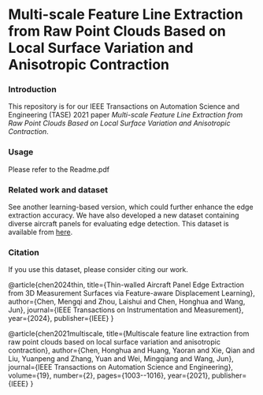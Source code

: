 # Multi-scale Feature Line Extraction from Raw Point Clouds Based on Local Surface Variation and Anisotropic Contraction

### Introduction
This repository is for our IEEE Transactions on Automation Science and Engineering (TASE) 2021 paper _Multi-scale Feature Line Extraction from Raw Point Clouds Based on Local Surface Variation and Anisotropic Contraction_. 

### Usage
Please refer to the Readme.pdf

### Related work and dataset
See another learning-based version, which could further enhance the edge extraction accuracy.
We have also developed a new dataset containing diverse aircraft panels for evaluating edge detection. This dataset is available from [here](https://drive.google.com/drive/folders/17xP0rxk-y29X1497Biwe-JOnbQwe54Do).

### Citation
If you use this dataset, please consider citing our work.

@article{chen2024thin,
  title={Thin-walled Aircraft Panel Edge Extraction from 3D Measurement Surfaces via Feature-aware Displacement Learning},
  author={Chen, Mengqi and Zhou, Laishui and Chen, Honghua and Wang, Jun},
  journal={IEEE Transactions on Instrumentation and Measurement},
  year={2024},
  publisher={IEEE}
}

@article{chen2021multiscale,
  title={Multiscale feature line extraction from raw point clouds based on local surface variation and anisotropic contraction},
  author={Chen, Honghua and Huang, Yaoran and Xie, Qian and Liu, Yuanpeng and Zhang, Yuan and Wei, Mingqiang and Wang, Jun},
  journal={IEEE Transactions on Automation Science and Engineering},
  volume={19},
  number={2},
  pages={1003--1016},
  year={2021},
  publisher={IEEE}
}
